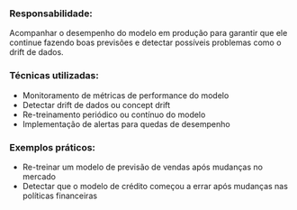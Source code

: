 ### **Responsabilidade:**  
Acompanhar o desempenho do modelo em produção para garantir que ele continue fazendo boas previsões e detectar possíveis problemas como o drift de dados.

### **Técnicas utilizadas:**

- Monitoramento de métricas de performance do modelo
- Detectar drift de dados ou concept drift
- Re-treinamento periódico ou contínuo do modelo
- Implementação de alertas para quedas de desempenho

### **Exemplos práticos:**

- Re-treinar um modelo de previsão de vendas após mudanças no mercado
- Detectar que o modelo de crédito começou a errar após mudanças nas políticas financeiras